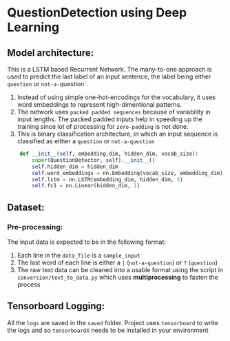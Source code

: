 # QuestionDetection using Deep Learning

## Model architecture:

This is a LSTM based Recurrent Network. The many-to-one approach is used to predict the last label of an input sentence, the label being either `question` or `not-a-`question`.

1. Instead of using simple one-hot-encodings for the vocabulary, it uses word embeddings to represent high-dimentional patterns.
2. The network uses `packed padded sequences` because of variability in input lengths. The packed padded inputs help in speeding up the training since lot of processing for `zero-padding` is not done. 
3. This is binary classification architecture, in which an input sequence is classified as either a `question` or `not-a-question`
```python
    def __init__(self, embedding_dim, hidden_dim, vocab_size):
        super(QuestionDetector, self).__init__()
        self.hidden_dim = hidden_dim
        self.word_embeddings = nn.Embedding(vocab_size, embedding_dim)
        self.lstm = nn.LSTM(embedding_dim, hidden_dim, 3)
        self.fc1 = nn.Linear(hidden_dim, 1) 
```

## Dataset:

### Pre-processing:
The input data is expected to be in the following format:

1. Each line in the `data_file` is a `sample_input`
2. The last word of each line is either a `|` (`not-a-question`) or `?` (`question`) 
3. The raw text data can be cleaned into a usable format using the script in `conversion/text_to_data.py` which uses **multiprocessing** to fasten the process


## Tensorboard Logging:

All the `logs` are saved in the `saved` folder. Project uses `tensorboard` to write the logs and so `tensorboardX` needs to be installed in your environment

